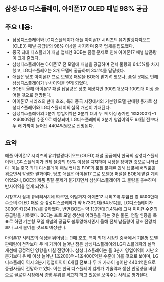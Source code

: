 ## 삼성·LG 디스플레이, 아이폰17 OLED 패널 98% 공급

## 주요 내용:
*   삼성디스플레이와 LG디스플레이가 애플 아이폰17 시리즈의 유기발광다이오드(OLED) 패널 공급량의 98% 이상을 차지하며 중국 업체를 압도했다.
*   중국 최대 디스플레이 패널 업체인 BOE는 품질 문제로 인해 아이폰17 패널 납품량이 크게 줄었다.
*   삼성디스플레이는 아이폰17 전 모델에 패널을 공급하며 전체 물량의 64.5%를 차지했고, LG디스플레이는 3개 모델에 공급하며 34.1%를 담당했다.
*   애플은 당초 아이폰17 프로 모델용 패널을 BOE에 맡기려 했으나, 품질 문제로 인해 삼성디스플레이가 반사이익을 얻게 되었다.
*   BOE의 올해 아이폰17 패널 납품량은 당초 예상치인 300만대보다 100만대 이상 줄어들 것으로 전망된다.
*   아이폰17 시리즈의 판매 호조, 특히 중국 시장에서의 기본형 모델 판매량 증가로 삼성디스플레이와 LG디스플레이의 실적 개선이 기대된다.
*   삼성디스플레이의 3분기 영업이익은 2분기 대비 두 배 이상 증가한 1조2000억~1조4000억원 수준으로 예상되며, LG디스플레이의 3분기 영업이익도 6개월 전보다 두 배 가까이 늘어난 4404억원으로 전망된다.

## 요약

애플 아이폰17 시리즈의 유기발광다이오드(OLED) 패널 공급에서 한국의 삼성디스플레이와 LG디스플레이가 전체 물량의 98% 이상을 차지하며 시장을 장악한 것으로 나타났다. 이는 중국 최대 디스플레이 패널 업체인 BOE가 품질 문제로 인해 납품에 어려움을 겪으면서 발생한 결과이다. 당초 애플은 아이폰17 프로 모델용 패널을 BOE에 맡길 계획이었으나, BOE의 제품 품질 문제가 불거지면서 삼성디스플레이가 그 물량을 흡수하며 반사이익을 얻게 되었다.

시장조사 업체 유비리서치에 따르면, 이달까지 아이폰17 시리즈에 투입된 총 8890만대 수준의 OLED 패널 중 삼성디스플레이가 약 5730만대(64.5%)를, LG디스플레이가 3030만대(34.1%)를 출하했다. 반면 BOE는 약 130만대(1.4%)에 그쳐 미미한 수준의 공급량을 기록했다. BOE는 프로 모델 생산에 어려움을 겪는 것은 물론, 연말 인증을 목표로 하던 기본형 모델 패널의 공급도 불투명해지면서 올해 전체 납품량이 당초 전망치보다 크게 줄어들 것으로 예상된다.

아이폰17 시리즈의 예상을 뛰어넘는 판매 호조, 특히 최대 시장인 중국에서 기본형 모델 판매량이 전작보다 두 배 가까이 늘어난 점은 삼성디스플레이와 LG디스플레이의 실적 개선에 긍정적인 영향을 미칠 전망이다. 삼성디스플레이는 올 3분기 영업이익이 지난 2분기보다 두 배 이상 늘어난 1조2000억~1조4000억원 수준에 이를 것으로 보이며, LG디스플레이 역시 3분기 영업이익이 6개월 전보다 두 배 가까이 늘어난 4404억원으로 증권사들이 전망하고 있다. 이는 한국 디스플레이 업계가 기술력과 생산 안정성을 바탕으로 글로벌 시장에서 경쟁 우위를 확고히 하고 있음을 보여주는 사례로 평가된다.